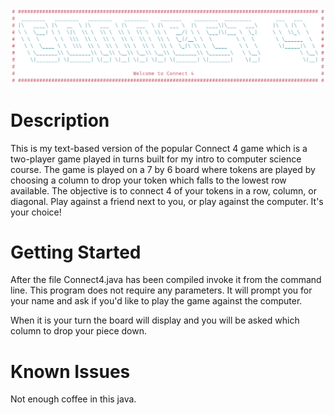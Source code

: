 ![logo](https://github.com/gnixrx/Connect4/blob/master/connect4.png)

# Description

This is my text-based version of the popular Connect 4 game which is a two-player game played in turns built for my intro to computer science course. The game is played on a 7 by 6 board where tokens are played by choosing a column to drop your token which falls to the lowest row available. The objective is to connect 4 of your tokens in a row, column, or diagonal. Play against a friend next to you, or play against the computer. It's your choice!

# Getting Started

After the file Connect4.java has been compiled invoke it from the command line. This program does not require any parameters. It will prompt you for your name and ask if you'd like to play the game against the computer.

When it is your turn the board will display and you will be asked which column to drop your piece down.

# Known Issues

Not enough coffee in this java.
